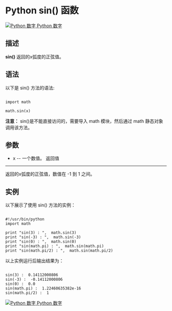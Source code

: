 Python  sin() 函数
================

 [![Python 数字](../images/up.gif)
 Python 数字](python-numbers.html)


  描述
--

  **sin()** 返回的x弧度的正弦值。

 语法
--

 以下是 sin() 方法的语法:


```

import math

math.sin(x)

```

 **注意：** sin()是不能直接访问的，需要导入 math 模块，然后通过 math 静态对象调用该方法。

  参数
--

  *  x -- 一个数值。
   返回值
---

  返回的x弧度的正弦值，数值在 -1 到 1 之间。

  实例
--

  以下展示了使用 sin() 方法的实例：


```

#!/usr/bin/python
import math

print "sin(3) : ",  math.sin(3)
print "sin(-3) : ",  math.sin(-3)
print "sin(0) : ",  math.sin(0)
print "sin(math.pi) : ",  math.sin(math.pi)
print "sin(math.pi/2) : ",  math.sin(math.pi/2)

```

  以上实例运行后输出结果为：


```

sin(3) :  0.14112000806
sin(-3) :  -0.14112000806
sin(0) :  0.0
sin(math.pi) :  1.22460635382e-16
sin(math.pi/2) :  1

```

 [![Python 数字](../images/up.gif)
 Python 数字](python-numbers.html)
